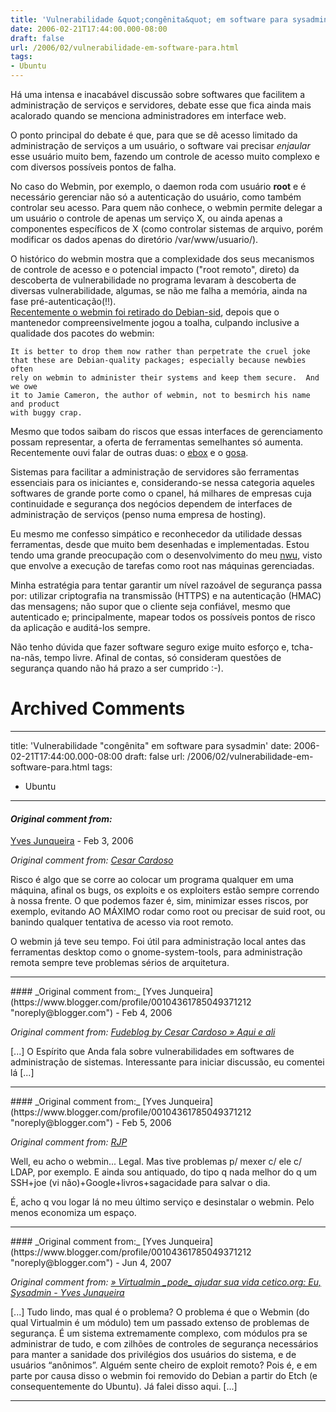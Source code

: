 ```yaml
---
title: 'Vulnerabilidade &quot;congênita&quot; em software para sysadmin'
date: 2006-02-21T17:44:00.000-08:00
draft: false
url: /2006/02/vulnerabilidade-em-software-para.html
tags: 
- Ubuntu
---
```


Há uma intensa e inacabável discussão sobre softwares que facilitem a administração de serviços e servidores, debate esse que fica ainda mais acalorado quando se menciona administradores em interface web.  
  
O ponto principal do debate é que, para que se dê acesso limitado da administração de serviços a um usuário, o software vai precisar _enjaular_ esse usuário muito bem, fazendo um controle de acesso muito complexo e com diversos possíveis pontos de falha.  
  
No caso do Webmin, por exemplo, o daemon roda com usuário **root** e é necessário gerenciar não só a autenticação do usuário, como também controlar seu acesso. Para quem não conhece, o webmin permite delegar a um usuário o controle de apenas um serviço X, ou ainda apenas a componentes específicos de X (como controlar sistemas de arquivo, porém modificar os dados apenas do diretório /var/www/usuario/).  
  
O histórico do webmin mostra que a complexidade dos seus mecanismos de controle de acesso e o potencial impacto ("root remoto", direto) da descoberta de vulnerabilidade no programa levaram à descoberta de diversas vulnerabilidade, algumas, se não me falha a memória, ainda na fase pré-autenticação(!!).  
[Recentemente o webmin foi retirado do Debian-sid](http://bugs.debian.org/cgi-bin/bugreport.cgi?bug=343897), depois que o mantenedor compreensivelmente jogou a toalha, culpando inclusive a qualidade dos pacotes do webmin:  
```
It is better to drop them now rather than perpetrate the cruel joke  
that these are Debian-quality packages; especially because newbies often  
rely on webmin to administer their systems and keep them secure.  And we owe  
it to Jamie Cameron, the author of webmin, not to besmirch his name and product  
with buggy crap.
```  
Mesmo que todos saibam do riscos que essas interfaces de gerenciamento possam representar, a oferta de ferramentas semelhantes só aumenta. Recentemente ouvi falar de outras duas: o [ebox](http://ebox-platform.com/) e o [gosa](http://gosa.gonicus.de/).  
  
Sistemas para facilitar a administração de servidores são ferramentas essenciais para os iniciantes e, considerando-se nessa categoria aqueles softwares de grande porte como o cpanel, há milhares de empresas cuja continuidade e segurança dos negócios dependem de interfaces de administração de serviços (penso numa empresa de hosting).  
  
Eu mesmo me confesso simpático e reconhecedor da utilidade dessas ferramentas, desde que muito bem desenhadas e implementadas. Estou tendo uma grande preocupação com o desenvolvimento do meu [nwu](https://opensvn.csie.org/traccgi/nwu/trac.cgi/), visto que envolve a execução de tarefas como root nas máquinas gerenciadas.  
  
Minha estratégia para tentar garantir um nível razoável de segurança passa por: utilizar criptografia na transmissão (HTTPS) e na autenticação (HMAC) das mensagens; não supor que o cliente seja confiável, mesmo que autenticado e; principalmente, mapear todos os possíveis pontos de risco da aplicação e auditá-los sempre.  
  
Não tenho dúvida que fazer software seguro exige muito esforço e, tcha-na-nãs, tempo livre. Afinal de contas, só consideram questões de segurança quando não há prazo a ser cumprido :-).
# Archived Comments
---
title: 'Vulnerabilidade &quot;congênita&quot; em software para sysadmin'
date: 2006-02-21T17:44:00.000-08:00
draft: false
url: /2006/02/vulnerabilidade-em-software-para.html
tags: 
- Ubuntu
---

#### _Original comment from:_
[Yves Junqueira](https://www.blogger.com/profile/00104361785049371212 "noreply@blogger.com") - <time datetime="2006-02-22T15:11:00.000-08:00">Feb 3, 2006</time>

_Original comment from: [Cesar Cardoso](http://fudeblog.zyakannazio.eti.br)_  
  
Risco é algo que se corre ao colocar um programa qualquer em uma máquina, afinal os bugs, os exploits e os exploiters estão sempre correndo à nossa frente. O que podemos fazer é, sim, minimizar esses riscos, por exemplo, evitando AO MÁXIMO rodar como root ou precisar de suid root, ou banindo qualquer tentativa de acesso via root remoto.  
  
O webmin já teve seu tempo. Foi útil para administração local antes das ferramentas desktop como o gnome-system-tools, para administração remota sempre teve problemas sérios de arquitetura.
<hr />
#### _Original comment from:_
[Yves Junqueira](https://www.blogger.com/profile/00104361785049371212 "noreply@blogger.com") - <time datetime="2006-02-22T17:59:00.000-08:00">Feb 4, 2006</time>

_Original comment from: [Fudeblog by Cesar Cardoso » Aqui e ali](http://zyakannazio.eti.br/fudeblog/?p=767)_  
  
\[...\] O Espírito que Anda fala sobre vulnerabilidades em softwares de administração de sistemas. Interessante para iniciar discussão, eu comentei lá \[...\]
<hr />
#### _Original comment from:_
[Yves Junqueira](https://www.blogger.com/profile/00104361785049371212 "noreply@blogger.com") - <time datetime="2006-02-24T03:04:00.000-08:00">Feb 5, 2006</time>

_Original comment from: [RJP](http://estudiodaintrospeccao.blogspot.com)_  
  
Well, eu acho o webmin... Legal. Mas tive problemas p/ mexer c/ ele c/ LDAP, por exemplo. E ainda sou antiquado, do tipo q nada melhor do q um SSH+joe (vi não)+Google+livros+sagacidade para salvar o dia.  
  
É, acho q vou logar lá no meu último serviço e desinstalar o webmin. Pelo menos economiza um espaço.
<hr />
#### _Original comment from:_
[Yves Junqueira](https://www.blogger.com/profile/00104361785049371212 "noreply@blogger.com") - <time datetime="2007-06-14T14:56:00.000-07:00">Jun 4, 2007</time>

_Original comment from: [» Virtualmin \_pode\_ ajudar sua vida cetico.org: Eu, Sysadmin - Yves Junqueira](http://cetico.org/tech/2007/06/virtualmin-_pode_-ajudar-sua-vida.html)_  
  
\[...\] Tudo lindo, mas qual é o problema? O problema é que o Webmin (do qual Virtualmin é um módulo) tem um passado extenso de problemas de segurança. É um sistema extremamente complexo, com módulos pra se administrar de tudo, e com zilhões de controles de segurança necessários para manter a sanidade dos privilégios dos usuários do sistema, e de usuários “anônimos”. Alguém sente cheiro de exploit remoto? Pois é, e em parte por causa disso o webmin foi removido do Debian a partir do Etch (e consequentemente do Ubuntu). Já falei disso aqui. \[...\]
<hr />
